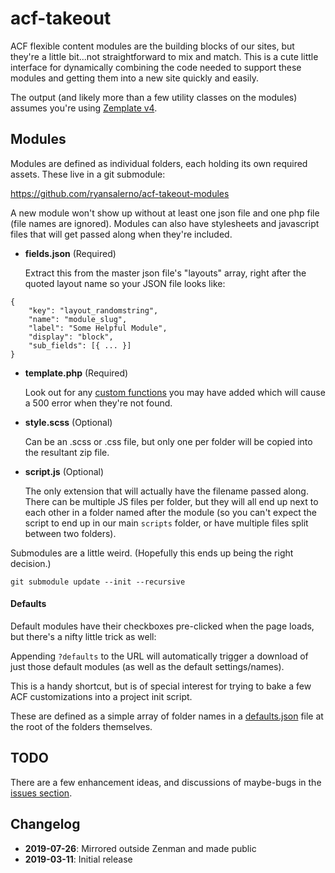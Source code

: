 # acf-takeout

ACF flexible content modules are the building blocks of our sites, but they're a little bit...not straightforward to mix and match. This is a cute little interface for dynamically combining the code needed to support these modules and getting them into a new site quickly and easily.

The output (and likely more than a few utility classes on the modules) assumes you're using [Zemplate v4](https://github.com/zenman/zemplate/tree/4.0.0).

## Modules

Modules are defined as individual folders, each holding its own required assets. These live in a git submodule:

https://github.com/ryansalerno/acf-takeout-modules

A new module won't show up without at least one json file and one php file (file names are ignored). Modules can also have stylesheets and javascript files that will get passed along when they're included.

* **fields.json** (Required)

  Extract this from the master json file's "layouts" array, right after the quoted layout name so your JSON file looks like:
~~~~
{
	"key": "layout_randomstring",
	"name": "module_slug",
	"label": "Some Helpful Module",
	"display": "block",
	"sub_fields": [{ ... }]
}
~~~~

* **template.php** (Required)

  Look out for any [custom functions](../../issues/4) you may have added which will cause a 500 error when they're not found.

* **style.scss** (Optional)

  Can be an .scss or .css file, but only one per folder will be copied into the resultant zip file.

* **script.js** (Optional)

  The only extension that will actually have the filename passed along. There can be multiple JS files per folder, but they will all end up next to each other in a folder named after the module (so you can't expect the script to end up in our main `scripts` folder, or have multiple files split between two folders).

Submodules are a little weird. (Hopefully this ends up being the right decision.)

~~~~
git submodule update --init --recursive
~~~~

#### Defaults

Default modules have their checkboxes pre-clicked when the page loads, but there's a nifty little trick as well:

Appending  `?defaults` to the URL will automatically trigger a download of just those default modules (as well as the default settings/names).

This is a handy shortcut, but is of special interest for trying to bake a few ACF customizations into a project init script.

These are defined as a simple array of folder names in a [defaults.json](https://github.com/ryansalerno/acf-takeout-modules/blob/master/defaults.json) file at the root of the folders themselves.

## TODO

There are a few enhancement ideas, and discussions of maybe-bugs in the [issues section](../../issues).

## Changelog

- **2019-07-26**: Mirrored outside Zenman and made public
- **2019-03-11**: Initial release

